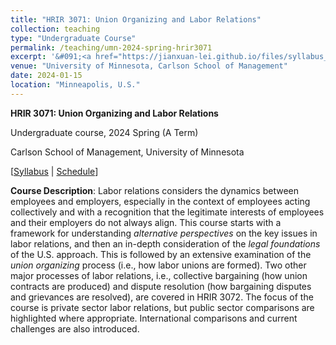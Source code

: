 ```yaml
---
title: "HRIR 3071: Union Organizing and Labor Relations"
collection: teaching
type: "Undergraduate Course"
permalink: /teaching/umn-2024-spring-hrir3071
excerpt: '&#091;<a href="https://jianxuan-lei.github.io/files/syllabus_hrir_3071.pdf">Syllabus;</a> &#124; <a href="https://docs.google.com/document/d/1lJc9z3tncFjOeUPpiUJKGMabEuoxTS-8OStHFZwhM00/edit?usp=sharing">Schedule;</a>&#093;'
venue: "University of Minnesota, Carlson School of Management"
date: 2024-01-15
location: "Minneapolis, U.S."
---
```

**HRIR 3071: Union Organizing and Labor Relations**

Undergraduate course, 2024 Spring (A Term)

Carlson School of Management, University of Minnesota

\[[Syllabus](https://jianxuan-lei.github.io/files/syllabus_hrir_3071.pdf) &#124; [Schedule](https://docs.google.com/document/d/1lJc9z3tncFjOeUPpiUJKGMabEuoxTS-8OStHFZwhM00/edit?usp=sharing)\]

**Course Description**: Labor relations considers the dynamics between employees and employers, especially in the context of employees acting collectively and with a recognition that the legitimate interests of employees and their employers do not always align. This course starts with a framework for understanding *alternative perspectives* on the key issues in labor relations, and then an in-depth consideration of the *legal foundations* of the U.S. approach. This is followed by an extensive examination of the *union organizing* process (i.e., how labor unions are formed). Two other major processes of labor relations, i.e., collective bargaining (how union contracts are produced) and dispute resolution (how bargaining disputes and grievances are resolved), are covered in HRIR 3072. The focus of the course is private sector labor relations, but public sector comparisons are highlighted where appropriate. International comparisons and current challenges are also introduced.
